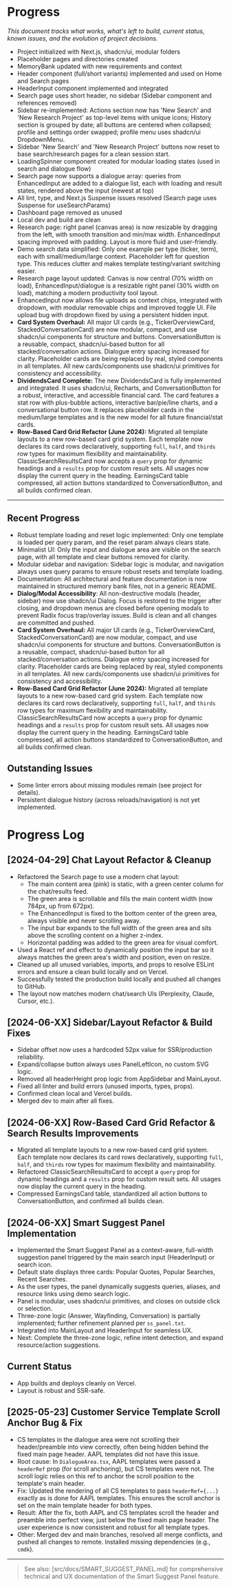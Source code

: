 # Progress

_This document tracks what works, what's left to build, current status, known issues, and the evolution of project decisions._

- Project initialized with Next.js, shadcn/ui, modular folders
- Placeholder pages and directories created
- MemoryBank updated with new requirements and context
- Header component (full/short variants) implemented and used on Home and Search pages
- HeaderInput component implemented and integrated
- Search page uses short header, no sidebar (Sidebar component and references removed)
- Sidebar re-implemented: Actions section now has 'New Search' and 'New Research Project' as top-level items with unique icons; History section is grouped by date; all buttons are centered when collapsed; profile and settings order swapped; profile menu uses shadcn/ui DropdownMenu.
- Sidebar 'New Search' and 'New Research Project' buttons now reset to base search/research pages for a clean session start.
- LoadingSpinner component created for modular loading states (used in search and dialogue flow)
- Search page now supports a dialogue array: queries from EnhancedInput are added to a dialogue list, each with loading and result states, rendered above the input (newest at top)
- All lint, type, and Next.js Suspense issues resolved (Search page uses Suspense for useSearchParams)
- Dashboard page removed as unused
- Local dev and build are clean
- Research page: right panel (canvas area) is now resizable by dragging from the left, with smooth transition and min/max width. EnhancedInput spacing improved with padding. Layout is more fluid and user-friendly.
- Demo search data simplified: Only one example per type (ticker, term), each with small/medium/large context. Placeholder left for question type. This reduces clutter and makes template testing/variant switching easier.
- Research page layout updated: Canvas is now central (70% width on load), EnhancedInput/dialogue is a resizable right panel (30% width on load), matching a modern productivity tool layout.
- EnhancedInput now allows file uploads as context chips, integrated with dropdown, with modular removable chips and improved toggle UI. File upload bug with dropdown fixed by using a persistent hidden input.
- **Card System Overhaul:** All major UI cards (e.g., TickerOverviewCard, StackedConversationCard) are now modular, compact, and use shadcn/ui components for structure and buttons. ConversationButton is a reusable, compact, shadcn/ui-based button for all stacked/conversation actions. Dialogue entry spacing increased for clarity. Placeholder cards are being replaced by real, styled components in all templates. All new cards/components use shadcn/ui primitives for consistency and accessibility.
- **DividendsCard Complete:** The new DividendsCard is fully implemented and integrated. It uses shadcn/ui, Recharts, and ConversationButton for a robust, interactive, and accessible financial card. The card features a stat row with plus-bubble actions, interactive bar/pie/line charts, and a conversational button row. It replaces placeholder cards in the medium/large templates and is the new model for all future financial/stat cards.
- **Row-Based Card Grid Refactor (June 2024):** Migrated all template layouts to a new row-based card grid system. Each template now declares its card rows declaratively, supporting `full`, `half`, and `thirds` row types for maximum flexibility and maintainability. ClassicSearchResultsCard now accepts a `query` prop for dynamic headings and a `results` prop for custom result sets. All usages now display the current query in the heading. EarningsCard table compressed, all action buttons standardized to ConversationButton, and all builds confirmed clean.

---

## Recent Progress
- Robust template loading and reset logic implemented: Only one template is loaded per query param, and the reset param always clears state.
- Minimalist UI: Only the input and dialogue area are visible on the search page, with all template and clear buttons removed for clarity.
- Modular sidebar and navigation: Sidebar logic is modular, and navigation always uses query params to ensure robust resets and template loading.
- Documentation: All architectural and feature documentation is now maintained in structured memory bank files, not in a generic README.
- **Dialog/Modal Accessibility**: All non-destructive modals (header, sidebar) now use shadcn/ui Dialog. Focus is restored to the trigger after closing, and dropdown menus are closed before opening modals to prevent Radix focus trap/overlay issues. Build is clean and all changes are committed and pushed.
- **Card System Overhaul:** All major UI cards (e.g., TickerOverviewCard, StackedConversationCard) are now modular, compact, and use shadcn/ui components for structure and buttons. ConversationButton is a reusable, compact, shadcn/ui-based button for all stacked/conversation actions. Dialogue entry spacing increased for clarity. Placeholder cards are being replaced by real, styled components in all templates. All new cards/components use shadcn/ui primitives for consistency and accessibility.
- **Row-Based Card Grid Refactor (June 2024):** Migrated all template layouts to a new row-based card grid system. Each template now declares its card rows declaratively, supporting `full`, `half`, and `thirds` row types for maximum flexibility and maintainability. ClassicSearchResultsCard now accepts a `query` prop for dynamic headings and a `results` prop for custom result sets. All usages now display the current query in the heading. EarningsCard table compressed, all action buttons standardized to ConversationButton, and all builds confirmed clean.

## Outstanding Issues
- Some linter errors about missing modules remain (see project for details).
- Persistent dialogue history (across reloads/navigation) is not yet implemented.

# Progress Log

## [2024-04-29] Chat Layout Refactor & Cleanup
- Refactored the Search page to use a modern chat layout:
  - The main content area (pink) is static, with a green center column for the chat/results feed.
  - The green area is scrollable and fills the main content width (now 784px, up from 672px).
  - The EnhancedInput is fixed to the bottom center of the green area, always visible and never scrolling away.
  - The input bar expands to the full width of the green area and sits above the scrolling content on a higher z-index.
  - Horizontal padding was added to the green area for visual comfort.
- Used a React ref and effect to dynamically position the input bar so it always matches the green area's width and position, even on resize.
- Cleaned up all unused variables, imports, and props to resolve ESLint errors and ensure a clean build locally and on Vercel.
- Successfully tested the production build locally and pushed all changes to GitHub.
- The layout now matches modern chat/search UIs (Perplexity, Claude, Cursor, etc.).

## [2024-06-XX] Sidebar/Layout Refactor & Build Fixes
- Sidebar offset now uses a hardcoded 52px value for SSR/production reliability.
- Expand/collapse button always uses PanelLeftIcon, no custom SVG logic.
- Removed all headerHeight prop logic from AppSidebar and MainLayout.
- Fixed all linter and build errors (unused imports, types, props).
- Confirmed clean local and Vercel builds.
- Merged dev to main after all fixes.

## [2024-06-XX] Row-Based Card Grid Refactor & Search Results Improvements
- Migrated all template layouts to a new row-based card grid system. Each template now declares its card rows declaratively, supporting `full`, `half`, and `thirds` row types for maximum flexibility and maintainability.
- Refactored ClassicSearchResultsCard to accept a `query` prop for dynamic headings and a `results` prop for custom result sets. All usages now display the current query in the heading.
- Compressed EarningsCard table, standardized all action buttons to ConversationButton, and confirmed all builds clean.

## [2024-06-XX] Smart Suggest Panel Implementation
- Implemented the Smart Suggest Panel as a context-aware, full-width suggestion panel triggered by the main search input (HeaderInput) or search icon.
- Default state displays three cards: Popular Quotes, Popular Searches, Recent Searches.
- As the user types, the panel dynamically suggests queries, aliases, and resource links using demo search logic.
- Panel is modular, uses shadcn/ui primitives, and closes on outside click or selection.
- Three-zone logic (Answer, Wayfinding, Conversation) is partially implemented; further refinement planned per `ss_panel.txt`.
- Integrated into MainLayout and HeaderInput for seamless UX.
- Next: Complete the three-zone logic, refine intent detection, and expand resource/action suggestions.

## Current Status
- App builds and deploys cleanly on Vercel.
- Layout is robust and SSR-safe.

## [2025-05-23] Customer Service Template Scroll Anchor Bug & Fix
- CS templates in the dialogue area were not scrolling their header/preamble into view correctly, often being hidden behind the fixed main page header. AAPL templates did not have this issue.
- Root cause: In `DialogueArea.tsx`, AAPL templates were passed a `headerRef` prop (for scroll anchoring), but CS templates were not. The scroll logic relies on this ref to anchor the scroll position to the template's main header.
- Fix: Updated the rendering of all CS templates to pass `headerRef={...}` exactly as is done for AAPL templates. This ensures the scroll anchor is set on the main template header for both types.
- Result: After the fix, both AAPL and CS templates scroll the header and preamble into perfect view, just below the fixed main page header. The user experience is now consistent and robust for all template types.
- Other: Merged dev and main branches, resolved all merge conflicts, and pushed all changes to remote. Installed missing dependencies (e.g., `cmdk`).

---

> See also: [src/docs/SMART_SUGGEST_PANEL.md] for comprehensive technical and UX documentation of the Smart Suggest Panel feature. 